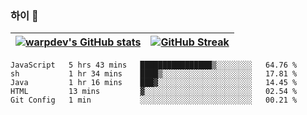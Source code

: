 
### 하이 👋
[![warpdev's GitHub stats](https://github-readme-stats.vercel.app/api?username=warpdev&show_icons=true&theme=vue-dark)](#) |[![GitHub Streak](https://github-readme-streak-stats.herokuapp.com/?user=warpdev&theme=dark)](#)
--- | --- |
<!--START_SECTION:waka-->
```text
JavaScript   5 hrs 43 mins   ████████████████▒░░░░░░░░   64.76 % 
sh           1 hr 34 mins    ████▒░░░░░░░░░░░░░░░░░░░░   17.81 % 
Java         1 hr 16 mins    ███▓░░░░░░░░░░░░░░░░░░░░░   14.45 % 
HTML         13 mins         ▓░░░░░░░░░░░░░░░░░░░░░░░░   02.54 % 
Git Config   1 min           ░░░░░░░░░░░░░░░░░░░░░░░░░   00.21 % 
```
<!--END_SECTION:waka-->

<!--
**warpdev/warpdev** is a ✨ _special_ ✨ repository because its `README.md` (this file) appears on your GitHub profile.

Here are some ideas to get you started:

- 🔭 I’m currently working on ...
- 🌱 I’m currently learning ...
- 👯 I’m looking to collaborate on ...
- 🤔 I’m looking for help with ...
- 💬 Ask me about ...
- 📫 How to reach me: ...
- 😄 Pronouns: ...
- ⚡ Fun fact: ...
-->
